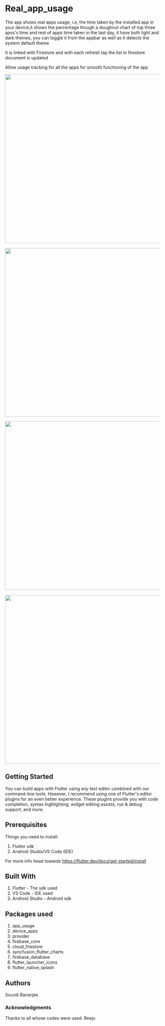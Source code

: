 # Real_app_usage
The app shows real apps usage, i.e, the time taken by the installed app in your device,it shows the percentage though a doughnut chart of top three apss's time and rest of apps time taken in the last day, it have both light and dark themes, you can toggle it from the appbar as well as it detects the system default theme

It is linked with Firestore and with each refresh tap the list in firestore document is updated

Allow usage tracking for all the apps for smooth functioning of the app

<img src = "screenshots/splashscreen.jpeg" height="550" > &emsp;&emsp;&emsp;&emsp;&emsp;&emsp;&emsp;&emsp;&emsp;&emsp;&emsp; <img src = "screenshots/pic1.jpeg" height="550" >

<img src = "screenshots/pic2.jpeg" height="550" > &emsp;&emsp;&emsp;&emsp;&emsp;&emsp;&emsp;&emsp;&emsp;&emsp;&emsp; <img src = "screenshots/pic3.jpeg" height="550" >


## Getting Started
You can build apps with Flutter using any text editor combined with our command-line tools. However, I recommend using one of Flutter's editor plugins for an even better experience. These plugins provide you with code completion, syntax highlighting, widget editing assists, run & debug support, and more.

## Prerequisites
Things you need to install:
1. Flutter sdk
2. Android Studio/VS Code (IDE)

For more info head towards https://flutter.dev/docs/get-started/install 

## Built With
1. Flutter - The sdk used
2. VS Code - IDE used
3. Android Studio - Android sdk

## Packages used
1. app_usage
2. device_apps
3. provider
4. firebase_core
5. cloud_firestore
6. syncfusion_flutter_charts
7. firebase_database
8. flutter_launcher_icons
9. flutter_native_splash

## Authors
Souvik Banerjee

### Acknowledgments
Thanks to all whose codes were used.
Reeju
